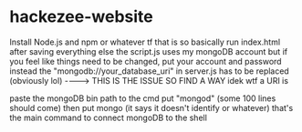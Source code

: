 # hackezee-website
Install Node.js and npm or whatever tf that is 
so basically run index.html after saving everything else 
the script.js uses my mongoDB account but if you feel like things need to be changed, put your account and password instead
the "mongodb://your_database_uri" in server.js has to be replaced (obviously lol) ----> THIS IS THE ISSUE SO FIND A WAY
idek wtf a URI is

paste the mongoDB bin path to the cmd 
put "mongod" (some 100 lines should come)
then put mongo (it says it doesn't identify or whatever) that's the main command to connect mongoDB to the shell
